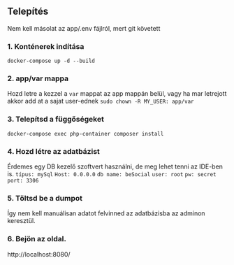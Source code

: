 ## Telepítés

Nem  kell másolat az app/.env fájlról, mert git követett

### 1. Konténerek indítása
`docker-compose up -d --build`

### 2. app/var mappa
Hozd letre a kezzel a `var` mappat az app mappán belül, vagy ha mar letrejott akkor add at a sajat user-ednek
`sudo chown -R MY_USER: app/var`

### 3. Telepítsd a függőségeket
`docker-compose exec php-container composer install`


### 4. Hozd létre az adatbázist
Érdemes egy DB kezelő szoftvert használni, de meg lehet tenni az IDE-ben is.
`típus: mySql`
`Host: 0.0.0.0`
`db name: beSocial`
`user: root`
`pw: secret`
`port: 3306`

### 5. Töltsd be a dumpot
Így nem kell manuálisan adatot felvinned az adatbázisba az adminon keresztül.

### 6. Bejön az oldal.
http://localhost:8080/

